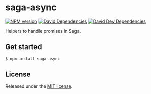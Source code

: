 # saga-async

[![NPM version](https://img.shields.io/npm/v/saga-async.svg?logo=npm)](https://www.npmjs.com/package/saga-async) [![David Dependencies](https://img.shields.io/david/reactway/saga.svg?path=packages%2Fsaga-async)](https://david-dm.org/reactway/saga?path=packages%2Fsaga-async) [![David Dev Dependencies](https://img.shields.io/david/dev/reactway/saga.svg?path=packages%2Fsaga-async)](https://david-dm.org/reactway/saga?path=packages%2Fsaga-async&type=dev)

Helpers to handle promises in Saga.

## Get started

```sh
$ npm install saga-async
```

## License

Released under the [MIT license](LICENSE).
